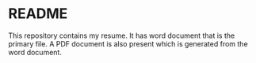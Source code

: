 # README

This repository contains my resume. It has word document that is the primary file. A PDF document is also present which is generated from the word document.
